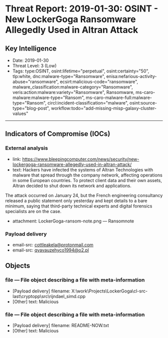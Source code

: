 # Threat Report: 2019-01-30: OSINT - New LockerGoga Ransomware Allegedly Used in Altran Attack


## Key Intelligence
* Date: 2019-01-30
* Threat Level: 3 (Low)
* Tags: type:OSINT, osint:lifetime="perpetual", osint:certainty="50", tlp:white, dnc:malware-type="Ransomware", enisa:nefarious-activity-abuse="ransomware", ecsirt:malicious-code="ransomware", malware_classification:malware-category="Ransomware", veris:action:malware:variety="Ransomware", Ransomware, ms-caro-malware:malware-type="Ransom", ms-caro-malware-full:malware-type="Ransom", circl:incident-classification="malware", osint:source-type="blog-post", workflow:todo="add-missing-misp-galaxy-cluster-values"

---

## Indicators of Compromise (IOCs)
### External analysis
* link: https://www.bleepingcomputer.com/news/security/new-lockergoga-ransomware-allegedly-used-in-altran-attack/
* text: Hackers have infected the systems of Altran Technologies with malware that spread through the company network, affecting operations in some European countries. To protect client data and their own assets, Altran decided to shut down its network and applications.

The attack occurred on January 24, but the French engineering consultancy released a public statement only yesterday and kept details to a bare minimum, saying that third-party technical experts and digital forensics specialists are on the case.
* attachment: LockerGoga-ransom-note.png — Ransomnote

### Payload delivery
* email-src: cottleakela@protonmail.com
* email-src: qyavauzehyco1994@o2.pl

## Objects
### file — File object describing a file with meta-information
* [Payload delivery] filename: X:\work\Projects\LockerGoga\cl-src-last\cryptopp\src\rijndael_simd.cpp
* [Other] text: Malicious

### file — File object describing a file with meta-information
* [Payload delivery] filename: README-NOW.txt
* [Other] text: Malicious
